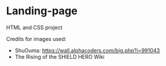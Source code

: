 # Landing-page
HTML and CSS project


Credits for images used:
* ShuOuma: https://wall.alphacoders.com/big.php?i=991043
* The Rising of the SHIELD HERO Wiki